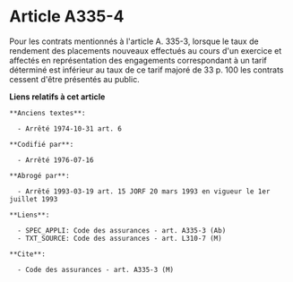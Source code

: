 # Article A335-4

Pour les contrats mentionnés à l'article A. 335-3, lorsque le taux de rendement des placements nouveaux effectués au cours
d'un exercice et affectés en représentation des engagements correspondant à un tarif déterminé est inférieur au taux de ce
tarif majoré de 33 p. 100 les contrats cessent d'être présentés au public.

**Liens relatifs à cet article**

	**Anciens textes**:

	  - Arrêté 1974-10-31 art. 6

	**Codifié par**:

	  - Arrêté 1976-07-16

	**Abrogé par**:

	  - Arrêté 1993-03-19 art. 15 JORF 20 mars 1993 en vigueur le 1er juillet 1993

	**Liens**:

	  - SPEC_APPLI: Code des assurances - art. A335-3 (Ab)
	  - TXT_SOURCE: Code des assurances - art. L310-7 (M)

	**Cite**:

	  - Code des assurances - art. A335-3 (M)
